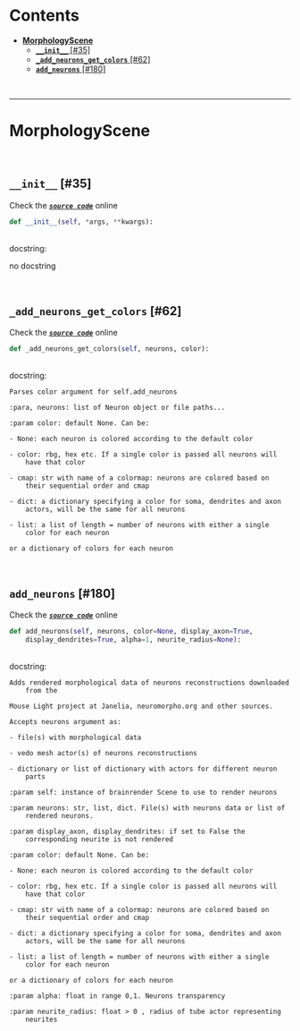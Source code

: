



Contents
========

* [**MorphologyScene**](#morphologyscene)
	* [**`__init__`** [#35]](#__init__-35)
	* [**`_add_neurons_get_colors`** [#62]](#_add_neurons_get_colors-62)
	* [**`add_neurons`** [#180]](#add_neurons-180)


&nbsp;

--------
# **MorphologyScene**




&nbsp;
## **`__init__`** [#35]
  
Check the [***``source code``***](https://github.com/BrancoLab/BrainRender/tree/brainglobeintegration/blob/master/brainrender/morphology/visualise.py#L35) online

```python
def __init__(self, *args, **kwargs):
```

&nbsp;  
docstring:

no docstring

&nbsp;
## **`_add_neurons_get_colors`** [#62]
  
Check the [***``source code``***](https://github.com/BrancoLab/BrainRender/tree/brainglobeintegration/blob/master/brainrender/morphology/visualise.py#L62) online

```python
def _add_neurons_get_colors(self, neurons, color):
```

&nbsp;  
docstring:

```text
Parses color argument for self.add_neurons

:para, neurons: list of Neuron object or file paths...

:param color: default None. Can be:

- None: each neuron is colored according to the default color

- color: rbg, hex etc. If a single color is passed all neurons will
    have that color

- cmap: str with name of a colormap: neurons are colored based on
    their sequential order and cmap

- dict: a dictionary specifying a color for soma, dendrites and axon
    actors, will be the same for all neurons

- list: a list of length = number of neurons with either a single
    color for each neuron

or a dictionary of colors for each neuron

```

&nbsp;
## **`add_neurons`** [#180]
  
Check the [***``source code``***](https://github.com/BrancoLab/BrainRender/tree/brainglobeintegration/blob/master/brainrender/morphology/visualise.py#L180) online

```python
def add_neurons(self, neurons, color=None, display_axon=True,
    display_dendrites=True, alpha=1, neurite_radius=None):
```

&nbsp;  
docstring:

```text
Adds rendered morphological data of neurons reconstructions downloaded
    from the

Mouse Light project at Janelia, neuromorpho.org and other sources.

Accepts neurons argument as:

- file(s) with morphological data

- vedo mesh actor(s) of neurons reconstructions

- dictionary or list of dictionary with actors for different neuron
    parts

:param self: instance of brainrender Scene to use to render neurons

:param neurons: str, list, dict. File(s) with neurons data or list of
    rendered neurons.

:param display_axon, display_dendrites: if set to False the
    corresponding neurite is not rendered

:param color: default None. Can be:

- None: each neuron is colored according to the default color

- color: rbg, hex etc. If a single color is passed all neurons will
    have that color

- cmap: str with name of a colormap: neurons are colored based on
    their sequential order and cmap

- dict: a dictionary specifying a color for soma, dendrites and axon
    actors, will be the same for all neurons

- list: a list of length = number of neurons with either a single
    color for each neuron

or a dictionary of colors for each neuron

:param alpha: float in range 0,1. Neurons transparency

:param neurite_radius: float > 0 , radius of tube actor representing
    neurites

```